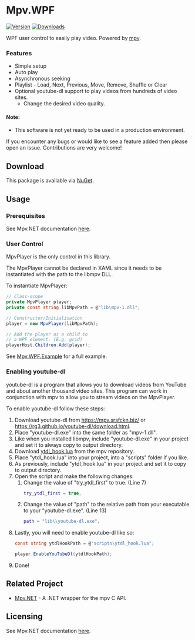 # Mpv<span />.WPF

[![Version](https://img.shields.io/nuget/v/Mpv.WPF.svg?style=flat-square)](https://www.nuget.org/packages/Mpv.WPF/)
[![Downloads](https://img.shields.io/nuget/dt/Mpv.WPF.svg?style=flat-square)](https://www.nuget.org/packages/Mpv.WPF/)

WPF user control to easily play video. Powered by [mpv](https://github.com/mpv-player/mpv).

### Features

* Simple setup
* Auto play
* Asynchronous seeking
* Playlist - Load, Next, Previous, Move, Remove, Shuffle or Clear
* Optional youtube-dl support to play videos from hundreds of video sites.
	* Change the desired video quality.

#### Note:

* This software is not yet ready to be used in a production environment.

If you encounter any bugs or would like to see a feature added then please open an issue. Contributions are very welcome!

## Download

This package is available via [NuGet](https://www.nuget.org/packages/Mpv.WPF).

## Usage

### Prerequisites

See Mpv<span />.NET documentation [here](https://github.com/hudec117/Mpv.NET#prerequisites).

### User Control

MpvPlayer is the only control in this library.

The MpvPlayer cannot be declared in XAML since it needs to be instantiated with the path to the libmpv DLL.

To instantiate MpvPlayer:

```csharp
// Class-scope
private MpvPlayer player;
private const string libMpvPath = @"lib\mpv-1.dll";

// Constructor/Initialisation
player = new MpvPlayer(libMpvPath);

// Add the player as a child to
// a WPF element. (E.g. grid)
playerHost.Children.Add(player);
```

See [Mpv.WPF.Example](https://github.com/hudec117/Mpv.WPF/tree/master/src/Mpv.WPF.Example) for a full example.

### Enabling youtube-dl

youtube-dl is a program that allows you to download videos from YouTube and about another thousand video sites. This program can work in conjunction with mpv to allow you to stream videos on the MpvPlayer.

To enable youtube-dl follow these steps:

1. Download youtube-dl from https://mpv.srsfckn.biz/ or https://rg3.github.io/youtube-dl/download.html.
2. Place "youtube-dl.exe" into the same folder as "mpv-1.dll".
3. Like when you installed libmpv, include "youtube-dl.exe" in your project and set it to always copy to output directory.
4. Download [ytdl_hook.lua](https://github.com/mpv-player/mpv/blob/master/player/lua/ytdl_hook.lua) from the mpv repository. 
5. Place "ytdl_hook.lua" into your project, into a "scripts" folder if you like. 
6. As previously, include "ytdl_hook.lua" in your project and set it to copy to output directory.
7. Open the script and make the following changes: 
    1. Change the value of "try_ytdl_first" to true. (Line 7)
        ```lua
        try_ytdl_first = true,
        ```
    2. Change the value of "path" to the relative path from your executable to your "youtube-dl.exe". (Line 13)
        ```lua
        path = "lib\\youtube-dl.exe",
        ```
8. Lastly, you will need to enable youtube-dl like so:
    ```csharp
    const string ytdlHookPath = @"scripts\ytdl_hook.lua";

    player.EnableYouTubeDl(ytdlHookPath);
    ```
10. Done!

## Related Project

* [Mpv.NET](https://github.com/hudec117/Mpv.NET) - A .NET wrapper for the mpv C API.

## Licensing

See Mpv<span />.NET documentation [here](https://github.com/hudec117/Mpv.NET#licensing).